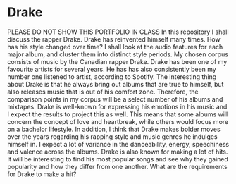 # Drake
PLEASE DO NOT SHOW THIS PORTFOLIO IN CLASS
In this repository I shall discuss the rapper Drake. Drake has reinvented himself many times. How has his style changed over time? I shall look at the audio features for each major album, and cluster them into distinct style periods. My chosen corpus consists of music by the Canadian rapper Drake. Drake has been one of my favourite artists for several years. He has has also consistently been my number one listened to artist, according to Spotify. The interesting thing about Drake is that he always bring out albums that are true to himself, but also releases music that is out of his comfort zone. Therefore, the comparison points in my corpus will be a select number of his albums and mixtapes. Drake is well-known for expressing his emotions in his music and I expect the results to project this as well. This means that some albums will concern the concept of love and heartbreak, while others would focus more on a bachelor lifestyle. In addition, I think that Drake makes bolder moves over the years regarding his rapping style and music genres he indulges himself in. I expect a lot of variance in the danceability, energy, speechiness and valence across the albums. Drake is also known for making a lot of hits. It will be interesting to find his most popular songs and see why they gained popularity and how they differ from one another. What are the requirements for Drake to make a hit?
